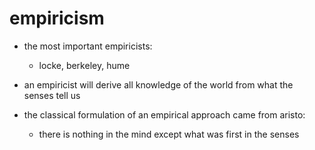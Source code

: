 # empiricism

- the most important empiricists:
  - locke, berkeley, hume

- an empiricist will derive all knowledge of the world from what the senses tell us

- the classical formulation of an empirical approach came from aristo:
  - there is nothing in the mind except what was first in the senses
